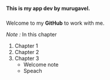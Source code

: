 #### This is my app dev by murugavel.

#####

Welcome to my **GitHub** to work with me.

*Note :* In this chapter

1.  Chapter 1
2.  Chapter 2
3.  Chapter 3
    -   Welcome note
    -   Speach
